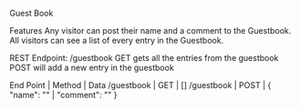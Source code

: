 Guest Book

Features
Any visitor can post their name and a comment to the Guestbook.
All visitors can see a list of every entry in the Guestbook.

REST Endpoint: /guestbook
    GET gets all the entries from the guestbook
    POST will add a new entry in the guestbook

End Point  | Method | Data
/guestbook | GET    | []
/guestbook | POST   | { "name": "" | "comment": "" }
